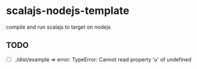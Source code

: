 # scalajs-nodejs-template

compile and run scalajs to target on nodejs

## TODO

* [ ] ./dist/example  => error: TypeError: Cannot read property 'u' of undefined

